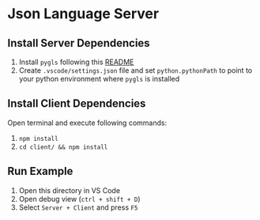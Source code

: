 # Json Language Server

## Install Server Dependencies

1. Install `pygls` following this [README](https://github.com/openlawlibrary/pygls)
1. Create `.vscode/settings.json` file and set `python.pythonPath` to point to your python environment where `pygls` is installed

## Install Client Dependencies

Open terminal and execute following commands:

1. `npm install`
1. `cd client/ && npm install`

## Run Example

1. Open this directory in VS Code
1. Open debug view (`ctrl + shift + D`)
1. Select `Server + Client` and press `F5`
